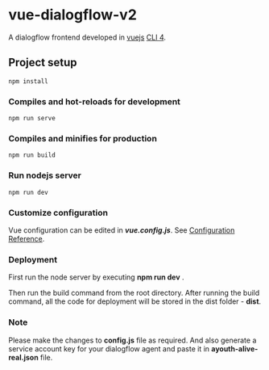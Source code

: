 # vue-dialogflow-v2

A dialogflow frontend developed in [vuejs](https://vuejs.org) [CLI 4](https://cli.vuejs.org/).

## Project setup

```
npm install
```

### Compiles and hot-reloads for development

```
npm run serve
```

### Compiles and minifies for production

```
npm run build
```

### Run nodejs server

```
npm run dev
```

### Customize configuration

Vue configuration can be edited in **_vue.config.js_**.
See [Configuration Reference](https://cli.vuejs.org/config/).

### Deployment

First run the node server by executing **npm run dev** .

Then run the build command from the root directory. After running the build command, all the code for deployment will be stored in the dist folder - **dist**.

### Note

Please make the changes to **config.js** file as required. And also generate a service account key for your dialogflow agent and paste it in **ayouth-alive-real.json** file.